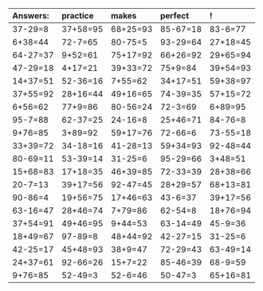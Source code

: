 | Answers: | practice | makes | perfect | ! |
| :--- | :--- | :--- | :--- | :--- |
| 37-29=8 | 37+58=95 | 68+25=93 | 85-67=18 | 83-6=77 | 
| 6+38=44 | 72-7=65 | 80-75=5 | 93-29=64 | 27+18=45 | 
| 64-27=37 | 9+52=61 | 75+17=92 | 66+26=92 | 29+65=94 | 
| 47-29=18 | 4+17=21 | 39+33=72 | 75+9=84 | 39+54=93 | 
| 14+37=51 | 52-36=16 | 7+55=62 | 34+17=51 | 59+38=97 | 
| 37+55=92 | 28+16=44 | 49+16=65 | 74-39=35 | 57+15=72 | 
| 6+56=62 | 77+9=86 | 80-56=24 | 72-3=69 | 6+89=95 | 
| 95-7=88 | 62-37=25 | 24-16=8 | 25+46=71 | 84-76=8 | 
| 9+76=85 | 3+89=92 | 59+17=76 | 72-66=6 | 73-55=18 | 
| 33+39=72 | 34-18=16 | 41-28=13 | 59+34=93 | 92-48=44 | 
| 80-69=11 | 53-39=14 | 31-25=6 | 95-29=66 | 3+48=51 | 
| 15+68=83 | 17+18=35 | 46+39=85 | 72-33=39 | 28+38=66 | 
| 20-7=13 | 39+17=56 | 92-47=45 | 28+29=57 | 68+13=81 | 
| 90-86=4 | 19+56=75 | 17+46=63 | 43-6=37 | 39+17=56 | 
| 63-16=47 | 28+46=74 | 7+79=86 | 62-54=8 | 18+76=94 | 
| 37+54=91 | 49+46=95 | 9+44=53 | 63-14=49 | 45-9=36 | 
| 18+49=67 | 97-89=8 | 48+44=92 | 42-27=15 | 31-25=6 | 
| 42-25=17 | 45+48=93 | 38+9=47 | 72-29=43 | 63-49=14 | 
| 24+37=61 | 92-66=26 | 15+7=22 | 85-46=39 | 68-9=59 | 
| 9+76=85 | 52-49=3 | 52-6=46 | 50-47=3 | 65+16=81 | 

